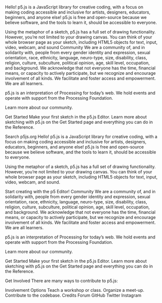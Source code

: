 Hello!
p5.js is a JavaScript library for creative coding, with a focus on making coding accessible and inclusive for artists, designers, educators, beginners, and anyone else! p5.js is free and open-source because we believe software, and the tools to learn it, should be accessible to everyone.

Using the metaphor of a sketch, p5.js has a full set of drawing functionality. However, you’re not limited to your drawing canvas. You can think of your whole browser page as your sketch, including HTML5 objects for text, input, video, webcam, and sound
Community
We are a community of, and in solidarity with, people from every gender identity and expression, sexual orientation, race, ethnicity, language, neuro-type, size, disability, class, religion, culture, subculture, political opinion, age, skill level, occupation, and background. We acknowledge that not everyone has the time, financial means, or capacity to actively participate, but we recognize and encourage involvement of all kinds. We facilitate and foster access and empowerment. We are all learners.

p5.js is an interpretation of Processing for today’s web. We hold events and operate with support from the Processing Foundation.

Learn more about our community.

Get Started
Make your first sketch in the p5.js Editor. Learn more about sketching with p5.js on the Get Started page and everything you can do in the Reference.

Search p5js.org
Hello!
p5.js is a JavaScript library for creative coding, with a focus on making coding accessible and inclusive for artists, designers, educators, beginners, and anyone else! p5.js is free and open-source because we believe software, and the tools to learn it, should be accessible to everyone.

Using the metaphor of a sketch, p5.js has a full set of drawing functionality. However, you’re not limited to your drawing canvas. You can think of your whole browser page as your sketch, including HTML5 objects for text, input, video, webcam, and sound.

Start creating with the p5 Editor!
Community
We are a community of, and in solidarity with, people from every gender identity and expression, sexual orientation, race, ethnicity, language, neuro-type, size, disability, class, religion, culture, subculture, political opinion, age, skill level, occupation, and background. We acknowledge that not everyone has the time, financial means, or capacity to actively participate, but we recognize and encourage involvement of all kinds. We facilitate and foster access and empowerment. We are all learners.

p5.js is an interpretation of Processing for today’s web. We hold events and operate with support from the Processing Foundation.

Learn more about our community.

Get Started
Make your first sketch in the p5.js Editor. Learn more about sketching with p5.js on the Get Started page and everything you can do in the Reference.

Get Involved
There are many ways to contribute to p5.js:

Involvement Options
Teach a workshop or class.
Organize a meet-up.
Contribute to the codebase.
Credits
Forum
GitHub
Twitter
Instagram
